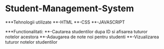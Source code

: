 ﻿# Student-Management-System

***Tehnologii utilizate
**-HTML
**-CSS
**-JAVASCRIPT

***Functionalitati:
**-Cautarea studentilor dupa ID si afisarea tuturor notelor acestora
**-Adaugarea de note noi pentru studenti
**-Vizualizarea tuturor notelor studentilor
